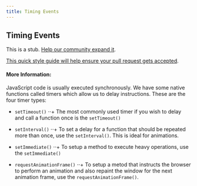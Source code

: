 ```yaml
---
title: Timing Events
---
```

## Timing Events

This is a stub. <a href='https://github.com/freecodecamp/guides/tree/master/src/pages/javascript/timing-events/index.md' target='_blank' rel='nofollow'>Help our community expand it</a>.

<a href='https://github.com/freecodecamp/guides/blob/master/README.md' target='_blank' rel='nofollow'>This quick style guide will help ensure your pull request gets accepted</a>.

<!-- The article goes here, in GitHub-flavored Markdown. Feel free to add YouTube videos, images, and CodePen/JSBin embeds  -->

#### More Information:
<!-- Please add any articles you think might be helpful to read before writing the article -->

JavaScript code is usually executed synchronously. We have some native functions called timers which allow us to delay instructions. These are the four timer types:

* `setTimeout()`
⋅⋅+ The most commonly used timer if you wish to delay and call a function once is the `setTimeout()`

* `setInterval()`
⋅⋅+ To set a delay for a function that should be repeated more than once, use the `setInterval()`. This is ideal for animations.

* `setImmediate()`
⋅⋅+ To setup a method to execute heavy operations, use the `setImmediate()`

* `requestAnimationFrame()`
⋅⋅+ To setup a metod that instructs the browser to perform an animation and also repaint the window for the next animation frame, use the `requestAnimationFrame()`.


